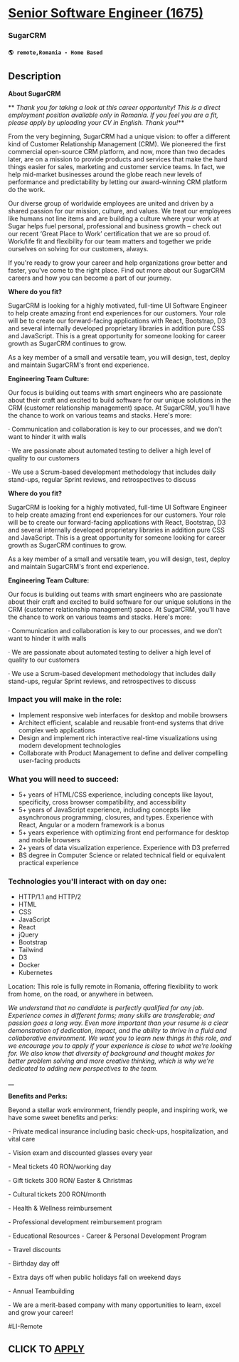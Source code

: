 # [Senior Software Engineer (1675)](https://www.remotewlb.com/apply/senior-software-engineer-1675)  
### SugarCRM  
#### `🌎 remote,Romania - Home Based`  

## Description

 **About SugarCRM**

  

 ** _Thank you for taking a look at this career opportunity! This is a direct employment position available only in Romania. If you feel you are a fit, please apply by uploading your CV in English. Thank you!_**

  

From the very beginning, SugarCRM had a unique vision: to offer a different kind of Customer Relationship Management (CRM). We pioneered the first commercial open-source CRM platform, and now, more than two decades later, are on a mission to provide products and services that make the hard things easier for sales, marketing and customer service teams. In fact, we help mid-market businesses around the globe reach new levels of performance and predictability by letting our award-winning CRM platform do the work.

Our diverse group of worldwide employees are united and driven by a shared passion for our mission, culture, and values. We treat our employees like humans not line items and are building a culture where your work at Sugar helps fuel personal, professional and business growth – check out our recent ‘Great Place to Work’ certification that we are so proud of. Work/life fit and flexibility for our team matters and together we pride ourselves on solving for our customers, always.

If you're ready to grow your career and help organizations grow better and faster, you've come to the right place. Find out more about our SugarCRM careers and how you can become a part of our journey.

  

**Where do you fit?**

SugarCRM is looking for a highly motivated, full-time UI Software Engineer to help create amazing front end experiences for our customers. Your role will be to create our forward-facing applications with React, Bootstrap, D3 and several internally developed proprietary libraries in addition pure CSS and JavaScript. This is a great opportunity for someone looking for career growth as SugarCRM continues to grow.

As a key member of a small and versatile team, you will design, test, deploy and maintain SugarCRM's front end experience.

  

 **Engineering Team Culture:**

Our focus is building out teams with smart engineers who are passionate about their craft and excited to build software for our unique solutions in the CRM (customer relationship management) space. At SugarCRM, you'll have the chance to work on various teams and stacks. Here's more:

· Communication and collaboration is key to our processes, and we don't want to hinder it with walls

· We are passionate about automated testing to deliver a high level of quality to our customers

· We use a Scrum-based development methodology that includes daily stand-ups, regular Sprint reviews, and retrospectives to discuss

  

 **Where do you fit?**

SugarCRM is looking for a highly motivated, full-time UI Software Engineer to help create amazing front end experiences for our customers. Your role will be to create our forward-facing applications with React, Bootstrap, D3 and several internally developed proprietary libraries in addition pure CSS and JavaScript. This is a great opportunity for someone looking for career growth as SugarCRM continues to grow.

As a key member of a small and versatile team, you will design, test, deploy and maintain SugarCRM's front end experience.

  

 **Engineering Team Culture:**

Our focus is building out teams with smart engineers who are passionate about their craft and excited to build software for our unique solutions in the CRM (customer relationship management) space. At SugarCRM, you'll have the chance to work on various teams and stacks. Here's more:

· Communication and collaboration is key to our processes, and we don't want to hinder it with walls

· We are passionate about automated testing to deliver a high level of quality to our customers

· We use a Scrum-based development methodology that includes daily stand-ups, regular Sprint reviews, and retrospectives to discuss

  

###  Impact you will make in the role:

* Implement responsive web interfaces for desktop and mobile browsers
* Architect efficient, scalable and reusable front-end systems that drive complex web applications
* Design and implement rich interactive real-time visualizations using modern development technologies
* Collaborate with Product Management to define and deliver compelling user-facing products

  

### What you will need to succeed:

* 5+ years of HTML/CSS experience, including concepts like layout, specificity, cross browser compatibility, and accessibility
* 5+ years of JavaScript experience, including concepts like asynchronous programming, closures, and types. Experience with React, Angular or a modern framework is a bonus
* 5+ years experience with optimizing front end performance for desktop and mobile browsers
* 2+ years of data visualization experience. Experience with D3 preferred
* BS degree in Computer Science or related technical field or equivalent practical experience

  

### Technologies you'll interact with on day one:

* HTTP/1.1 and HTTP/2
* HTML
* CSS
* JavaScript
* React
* jQuery
* Bootstrap
* Tailwind
* D3
* Docker
* Kubernetes

  

Location: This role is fully remote in Romania, offering flexibility to work from home, on the road, or anywhere in between.

  

 _We understand that no candidate is perfectly qualified for any job. Experience comes in different forms; many skills are transferable; and passion goes a long way. Even more important than your resume is a clear demonstration of dedication, impact, and the ability to thrive in a fluid and collaborative environment. We want you to learn new things in this role, and we encourage you to apply if your experience is close to what we’re looking for. We also know that diversity of background and thought makes for better problem solving and more creative thinking, which is why we're dedicated to adding new perspectives to the team._

 __

**Benefits and Perks:**

Beyond a stellar work environment, friendly people, and inspiring work, we have some sweet benefits and perks:

\- Private medical insurance including basic check-ups, hospitalization, and vital care

\- Vision exam and discounted glasses every year

\- Meal tickets 40 RON/working day

\- Gift tickets 300 RON/ Easter & Christmas

\- Cultural tickets 200 RON/month

\- Health & Wellness reimbursement

\- Professional development reimbursement program

\- Educational Resources - Career & Personal Development Program

\- Travel discounts

\- Birthday day off

\- Extra days off when public holidays fall on weekend days

\- Annual Teambuilding

\- We are a merit-based company with many opportunities to learn, excel and grow your career!

  

#LI-Remote

  
## CLICK TO [APPLY](https://www.remotewlb.com/apply/senior-software-engineer-1675)

